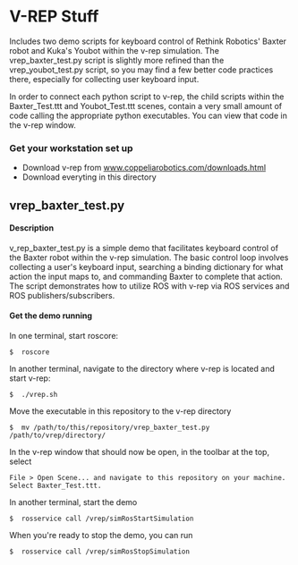 # V-REP Stuff
Includes two demo scripts for keyboard control of Rethink Robotics' Baxter robot and Kuka's Youbot within the v-rep simulation. The vrep_baxter_test.py script is slightly more refined than the vrep_youbot_test.py script, so you may find a few better code practices there, especially for collecting user keyboard input.

In order to connect each python script to v-rep, the child scripts within the Baxter_Test.ttt and Youbot_Test.ttt scenes, contain a very small amount of code calling the appropriate python executables. You can view that code in the v-rep window.


### Get your workstation set up
* Download v-rep from www.coppeliarobotics.com/downloads.html
* Download everyting in this directory


## vrep_baxter_test.py

#### Description
v_rep_baxter_test.py is a simple demo that facilitates keyboard control of the Baxter robot within the v-rep simulation. The basic control loop involves collecting a user's keyboard input, searching a binding dictionary for what action the input maps to, and commanding Baxter to complete that action. The script demonstrates how to utilize ROS with v-rep via ROS services and ROS publishers/subscribers.

#### Get the demo running
In one terminal, start roscore:
```
$  roscore
```
In another terminal, navigate to the directory where v-rep is located and start v-rep:
```
$  ./vrep.sh
```
Move the executable in this repository to the v-rep directory
```
$  mv /path/to/this/repository/vrep_baxter_test.py /path/to/vrep/directory/
```
In the v-rep window that should now be open, in the toolbar at the top, select
```
File > Open Scene... and navigate to this repository on your machine. Select Baxter_Test.ttt.
```
In another terminal, start the demo
```
$  rosservice call /vrep/simRosStartSimulation
```
When you're ready to stop the demo, you can run
```
$  rosservice call /vrep/simRosStopSimulation
```

